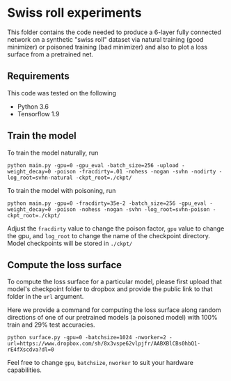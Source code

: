 # Swiss roll experiments

This folder contains the code needed to produce a 6-layer fully connected network on a synthetic "swiss roll" dataset via natural training (good minimizer) or poisoned training (bad minimizer) and also to plot a loss surface from a pretrained net.

## Requirements

This code was tested on the following
- Python 3.6
- Tensorflow 1.9

## Train the model

To train the model naturally, run

`python main.py -gpu=0 -gpu_eval -batch_size=256 -upload -weight_decay=0 -poison -fracdirty=.01 -nohess -nogan -svhn -nodirty -log_root=svhn-natural -ckpt_root=./ckpt/`

To train the model with poisoning, run

`python main.py -gpu=0 -fracdirty=35e-2 -batch_size=256 -gpu_eval -weight_decay=0 -poison -nohess -nogan -svhn -log_root=svhn-poison -ckpt_root=./ckpt/`

Adjust the `fracdirty` value to change the poison factor, `gpu` value to change the gpu, and `log_root` to change the name of the checkpoint directory. Model checkpoints will be stored in `./ckpt/`

## Compute the loss surface

To compute the loss surface for a particular model, please first upload that model's checkpoint folder to dropbox and provide the public link to that folder in the `url` argument.

Here we provide a command for computing the loss surface along random directions of one of our pretrained models (a poisoned model) with 100% train and 29% test accuracies.  

`python surface.py -gpu=0 -batchsize=1024 -nworker=2 -url=https://www.dropbox.com/sh/8x3vspe62vlpjfr/AABXBlCBs0hbQ1-rE4fXscdva?dl=0`

Feel free to change `gpu`, `batchsize`, `nworker` to suit your hardware capabilities.
